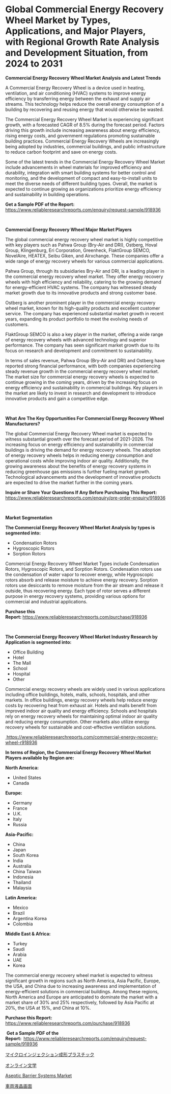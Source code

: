 <p><h1>Global Commercial Energy Recovery Wheel Market by Types, Applications, and Major Players, with Regional Growth Rate Analysis and Development Situation, from 2024 to 2031</h1></p><p><strong>Commercial Energy Recovery Wheel Market Analysis and Latest Trends</strong></p>
<p><p>A Commercial Energy Recovery Wheel is a device used in heating, ventilation, and air conditioning (HVAC) systems to improve energy efficiency by transferring energy between the exhaust and supply air streams. This technology helps reduce the overall energy consumption of a building by recovering and reusing energy that would otherwise be wasted.</p><p>The Commercial Energy Recovery Wheel Market is experiencing significant growth, with a forecasted CAGR of 8.5% during the forecast period. Factors driving this growth include increasing awareness about energy efficiency, rising energy costs, and government regulations promoting sustainable building practices. Commercial Energy Recovery Wheels are increasingly being adopted by industries, commercial buildings, and public infrastructure to reduce carbon footprint and save on energy costs.</p><p>Some of the latest trends in the Commercial Energy Recovery Wheel Market include advancements in wheel materials for improved efficiency and durability, integration with smart building systems for better control and monitoring, and the development of compact and easy-to-install units to meet the diverse needs of different building types. Overall, the market is expected to continue growing as organizations prioritize energy efficiency and sustainability in building operations.</p></p>
<p><strong>Get a Sample PDF of the Report:&nbsp;</strong> <a href="https://www.reliableresearchreports.com/enquiry/request-sample/918936">https://www.reliableresearchreports.com/enquiry/request-sample/918936</a></p>
<p>&nbsp;</p>
<p><strong>Commercial Energy Recovery Wheel Major Market Players</strong></p>
<p><p>The global commercial energy recovery wheel market is highly competitive with key players such as Pahwa Group (Bry-Air and DRI), Ostberg, Hoval Group, Klingenburg, Eri Corporation, Greenheck, FlaktGroup SEMCO, NovelAire, HEATEX, Seibu Giken, and Airxchange. These companies offer a wide range of energy recovery wheels for various commercial applications.</p><p>Pahwa Group, through its subsidiaries Bry-Air and DRI, is a leading player in the commercial energy recovery wheel market. They offer energy recovery wheels with high efficiency and reliability, catering to the growing demand for energy-efficient HVAC systems. The company has witnessed steady market growth due to its innovative products and strong customer base.</p><p>Ostberg is another prominent player in the commercial energy recovery wheel market, known for its high-quality products and excellent customer service. The company has experienced substantial market growth in recent years, expanding its product portfolio to meet the evolving needs of customers.</p><p>FlaktGroup SEMCO is also a key player in the market, offering a wide range of energy recovery wheels with advanced technology and superior performance. The company has seen significant market growth due to its focus on research and development and commitment to sustainability.</p><p>In terms of sales revenue, Pahwa Group (Bry-Air and DRI) and Ostberg have reported strong financial performance, with both companies experiencing steady revenue growth in the commercial energy recovery wheel market. The market size for commercial energy recovery wheels is expected to continue growing in the coming years, driven by the increasing focus on energy efficiency and sustainability in commercial buildings. Key players in the market are likely to invest in research and development to introduce innovative products and gain a competitive edge.</p></p>
<p>&nbsp;</p>
<p><strong>What Are The Key Opportunities For Commercial Energy Recovery Wheel Manufacturers?</strong></p>
<p><p>The global Commercial Energy Recovery Wheel market is expected to witness substantial growth over the forecast period of 2021-2026. The increasing focus on energy efficiency and sustainability in commercial buildings is driving the demand for energy recovery wheels. The adoption of energy recovery wheels helps in reducing energy consumption and operational costs while improving indoor air quality. Additionally, the growing awareness about the benefits of energy recovery systems in reducing greenhouse gas emissions is further fueling market growth. Technological advancements and the development of innovative products are expected to drive the market further in the coming years.</p></p>
<p><strong>Inquire or Share Your Questions If Any Before Purchasing This Report:</strong> <a href="https://www.reliableresearchreports.com/enquiry/pre-order-enquiry/918936">https://www.reliableresearchreports.com/enquiry/pre-order-enquiry/918936</a></p>
<p>&nbsp;</p>
<p><strong>Market Segmentation</strong></p>
<p><strong>The Commercial Energy Recovery Wheel Market Analysis by types is segmented into:</strong></p>
<p><ul><li>Condensation Rotors</li><li>Hygroscopic Rotors</li><li>Sorption Rotors</li></ul></p>
<p><p>Commercial Energy Recovery Wheel Market Types include Condensation Rotors, Hygroscopic Rotors, and Sorption Rotors. Condensation rotors use the condensation of water vapor to recover energy, while Hygroscopic rotors absorb and release moisture to achieve energy recovery. Sorption rotors use desiccants to remove moisture from the air stream and release it outside, thus recovering energy. Each type of rotor serves a different purpose in energy recovery systems, providing various options for commercial and industrial applications.</p></p>
<p><strong>Purchase this Report:&nbsp;</strong><a href="https://www.reliableresearchreports.com/purchase/918936">https://www.reliableresearchreports.com/purchase/918936</a></p>
<p>&nbsp;</p>
<p><strong>The Commercial Energy Recovery Wheel Market Industry Research by Application is segmented into:</strong></p>
<p><ul><li>Office Building</li><li>Hotel</li><li>The Mall</li><li>School</li><li>Hospital</li><li>Other</li></ul></p>
<p><p>Commercial energy recovery wheels are widely used in various applications including office buildings, hotels, malls, schools, hospitals, and other markets. In office buildings, energy recovery wheels help reduce energy costs by recovering heat from exhaust air. Hotels and malls benefit from improved indoor air quality and energy efficiency. Schools and hospitals rely on energy recovery wheels for maintaining optimal indoor air quality and reducing energy consumption. Other markets also utilize energy recovery wheels for sustainable and cost-effective ventilation solutions.</p></p>
<p><a href="https://www.reliableresearchreports.com/commercial-energy-recovery-wheel-r918936">&nbsp;https://www.reliableresearchreports.com/commercial-energy-recovery-wheel-r918936</a></p>
<p><strong>In terms of Region, the Commercial Energy Recovery Wheel Market Players available by Region are:</strong></p>
<p>
    <p> <strong> North America: </strong>
        <ul>
            <li>United States</li>
            <li>Canada</li>
        </ul>
        </p> 
    <p> <strong> Europe: </strong>
        <ul>
            <li>Germany</li>
            <li>France</li>
            <li>U.K.</li>
            <li>Italy</li>
            <li>Russia</li>
        </ul>
        </p> 
    <p> <strong> Asia-Pacific: </strong>
        <ul>
            <li>China</li>
            <li>Japan</li>
            <li>South Korea</li>
            <li>India</li>
            <li>Australia</li>
            <li>China Taiwan</li>
            <li>Indonesia</li>
            <li>Thailand</li>
            <li>Malaysia</li>
        </ul>
        </p> 
    <p> <strong> Latin America: </strong>
        <ul>
            <li>Mexico</li>
            <li>Brazil</li>
            <li>Argentina Korea</li>
            <li>Colombia</li>
        </ul>
        </p> 
    <p> <strong> Middle East & Africa: </strong>
        <ul>
            <li>Turkey</li>
            <li>Saudi</li>
            <li>Arabia</li>
            <li>UAE</li>
            <li>Korea</li>
        </ul>
    </p>
    </p>
<p><p>The commercial energy recovery wheel market is expected to witness significant growth in regions such as North America, Asia Pacific, Europe, the USA, and China due to increasing awareness and implementation of energy-efficient solutions in commercial buildings. Among these regions, North America and Europe are anticipated to dominate the market with a market share of 30% and 25% respectively, followed by Asia Pacific at 20%, the USA at 15%, and China at 10%.</p></p>
<p><strong>Purchase this Report: </strong><a href="https://www.reliableresearchreports.com/purchase/918936">https://www.reliableresearchreports.com/purchase/918936</a></p>
<p>&nbsp;<strong>Get a Sample PDF of the Report:&nbsp;&nbsp;</strong><a href="https://www.reliableresearchreports.com/enquiry/request-sample/918936">https://www.reliableresearchreports.com/enquiry/request-sample/918936</a></p>
<p><strong></strong></p>
<p><p><a href="https://medium.com/@kimalker_178/%E3%83%9E%E3%82%A4%E3%82%AF%E3%83%AD%E3%82%A4%E3%83%B3%E3%82%B8%E3%82%A7%E3%82%AF%E3%82%B7%E3%83%A7%E3%83%B3%E6%88%90%E5%BD%A2%E3%83%97%E3%83%A9%E3%82%B9%E3%83%81%E3%83%83%E3%82%AF%E5%B8%82%E5%A0%B4%E3%81%AE%E5%8B%95%E5%90%91%E3%81%A8%E5%B8%82%E5%A0%B4%E5%88%86%E6%9E%90%E3%81%AF-2024%E5%B9%B4%E3%81%8B%E3%82%892031%E5%B9%B4%E3%81%AE%E6%9C%9F%E9%96%93%E3%81%AB%E4%BA%88%E6%B8%AC%E3%81%95%E3%82%8C%E3%81%A6%E3%81%84%E3%81%BE%E3%81%99-f46e5775953d">マイクロインジェクション成形プラスチック</a></p><p><a href="https://github.com/decker5351/Market-Research-Report-List-1/blob/main/215197539008.md">オンライン文学</a></p><p><a href="https://github.com/mancsybtousav/Market-Research-Report-List-2/blob/main/aseptic-barrier-systems-market.md">Aseptic Barrier Systems Market</a></p><p><a href="https://github.com/KaydenJohns1964/Market-Research-Report-List-1/blob/main/906962039007.md">車両液晶画面</a></p></p>